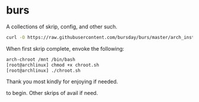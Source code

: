 # burs
A collections of skrip, config, and other such.
~~~sh
curl -O https://raw.githubusercontent.com/bursday/burs/master/arch_install.sh
~~~
When first skrip complete, envoke the following:
~~~sh
arch-chroot /mnt /bin/bash
[root@archlinux] chmod +x chroot.sh
[root@archlinux] ./chroot.sh
~~~
Thank you most kindly for enjoying if needed.

to begin.  Other skrips of avail if need.
